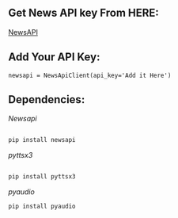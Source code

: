 


## Get News API key From HERE:
[NewsAPI](https://newsapi.org/)

## Add Your API Key:

```
newsapi = NewsApiClient(api_key='Add it Here')

```


## Dependencies:

*Newsapi*
```python

pip install newsapi
```
*pyttsx3*
```python

pip install pyttsx3
```
*pyaudio*
```python
pip install pyaudio
```


